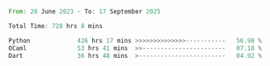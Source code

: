 <!--START_SECTION:waka-->

```rust
From: 28 June 2023 - To: 17 September 2025

Total Time: 728 hrs 8 mins

Python             426 hrs 17 mins >>>>>>>>>>>>>>-----------   56.98 %
OCaml              53 hrs 41 mins  >>-----------------------   07.18 %
Dart               36 hrs 48 mins  >------------------------   04.92 %
```

<!--END_SECTION:waka-->
